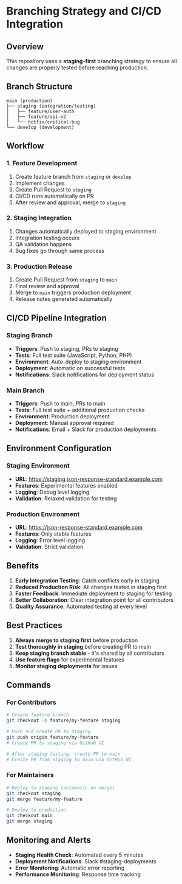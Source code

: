 # Branching Strategy and CI/CD Integration

## Overview
This repository uses a **staging-first** branching strategy to ensure all changes are properly tested before reaching production.

## Branch Structure

```
main (production)
├── staging (integration/testing)
│   ├── feature/user-auth
│   ├── feature/api-v2
│   └── hotfix/critical-bug
└── develop (development)
```

## Workflow

### 1. Feature Development
1. Create feature branch from `staging` or `develop`
2. Implement changes
3. Create Pull Request to `staging`
4. CI/CD runs automatically on PR
5. After review and approval, merge to `staging`

### 2. Staging Integration
1. Changes automatically deployed to staging environment
2. Integration testing occurs
3. QA validation happens
4. Bug fixes go through same process

### 3. Production Release
1. Create Pull Request from `staging` to `main`
2. Final review and approval
3. Merge to `main` triggers production deployment
4. Release notes generated automatically

## CI/CD Pipeline Integration

### Staging Branch
- **Triggers**: Push to staging, PRs to staging
- **Tests**: Full test suite (JavaScript, Python, PHP)
- **Environment**: Auto-deploy to staging environment
- **Deployment**: Automatic on successful tests
- **Notifications**: Slack notifications for deployment status

### Main Branch
- **Triggers**: Push to main, PRs to main
- **Tests**: Full test suite + additional production checks
- **Environment**: Production deployment
- **Deployment**: Manual approval required
- **Notifications**: Email + Slack for production deployments

## Environment Configuration

### Staging Environment
- **URL**: https://staging.json-response-standard.example.com
- **Features**: Experimental features enabled
- **Logging**: Debug level logging
- **Validation**: Relaxed validation for testing

### Production Environment
- **URL**: https://json-response-standard.example.com
- **Features**: Only stable features
- **Logging**: Error level logging
- **Validation**: Strict validation

## Benefits

1. **Early Integration Testing**: Catch conflicts early in staging
2. **Reduced Production Risk**: All changes tested in staging first
3. **Faster Feedback**: Immediate deployment to staging for testing
4. **Better Collaboration**: Clear integration point for all contributors
5. **Quality Assurance**: Automated testing at every level

## Best Practices

1. **Always merge to staging first** before production
2. **Test thoroughly in staging** before creating PR to main
3. **Keep staging branch stable** - it's shared by all contributors
4. **Use feature flags** for experimental features
5. **Monitor staging deployments** for issues

## Commands

### For Contributors
```bash
# Create feature branch
git checkout -b feature/my-feature staging

# Push and create PR to staging
git push origin feature/my-feature
# Create PR to staging via GitHub UI

# After staging testing, create PR to main
# Create PR from staging to main via GitHub UI
```

### For Maintainers
```bash
# Deploy to staging (automatic on merge)
git checkout staging
git merge feature/my-feature

# Deploy to production
git checkout main
git merge staging
```

## Monitoring and Alerts

- **Staging Health Check**: Automated every 5 minutes
- **Deployment Notifications**: Slack #staging-deployments
- **Error Monitoring**: Automatic error reporting
- **Performance Monitoring**: Response time tracking